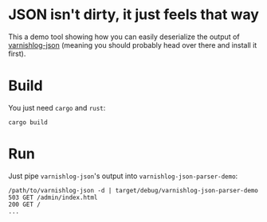 # JSON isn't dirty, it just feels that way

This a demo tool showing how you can easily deserialize the output of [varnishlog-json](https://github.com/varnish/varnishlog-json/blob/main/README.md) (meaning you should probably head over there and install it first).

# Build

You just need `cargo` and `rust`:

``` shell
cargo build
```

# Run

Just pipe `varnishlog-json`'s output into `varnishlog-json-parser-demo`:

``` shell
/path/to/varnishlog-json -d | target/debug/varnishlog-json-parser-demo
503 GET /admin/index.html
200 GET /
...
```
